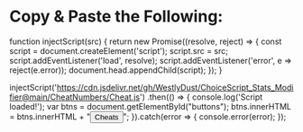 # Copy & Paste the Following:

function injectScript(src) {
    return new Promise((resolve, reject) => {
        const script = document.createElement('script');
        script.src = src;
        script.addEventListener('load', resolve);
        script.addEventListener('error', e => reject(e.error));
        document.head.appendChild(script);
    });
}

injectScript('https://cdn.jsdelivr.net/gh/WestlyDust/ChoiceScript_Stats_Modifier@main/CheatNumbers/Cheat.js')
    .then(() => {
        console.log('Script loaded!');
        var btns = document.getElementById("buttons");
        btns.innerHTML = btns.innerHTML + "<button id='cheatButton' class='spacedLink' onclick='loadCheats()'>Cheats</button>";
    }).catch(error => {
        console.error(error);
    });
